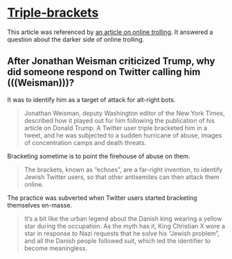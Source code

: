 # [Triple-brackets](https://www.theguardian.com/technology/shortcuts/2016/jun/12/echoes-beating-the-far-right-two-triple-brackets-at-a-time)

This article was referenced by [an article on online trolling](../../../2025/10/26/theguardian-how-to-handle-a-troll.md). It answered a question about the darker side of online trolling.

## After Jonathan Weisman criticized Trump, why did someone respond on Twitter calling him (((Weisman)))?

It was to identify him as a target of attack for alt-right bots.

> Jonathan Weisman, deputy Washington editor of the New York Times, described how it played out for him following the publication of his article on Donald Trump. A Twitter user triple bracketed him in a tweet, and he was subjected to a sudden hurricane of abuse, images of concentration camps and death threats.

Bracketing sometime is to point the firehouse of abuse on them.

> The brackets, known as “echoes”, are a far-right invention, to identify Jewish Twitter users, so that other antisemites can then attack them online.

The practice was subverted when Twitter users started bracketing themselves en-masse.

> It’s a bit like the urban legend about the Danish king wearing a yellow star during the occupation. As the myth has it, King Christian X wore a star in response to Nazi requests that he solve his “Jewish problem”, and all the Danish people followed suit, which led the identifier to become meaningless.
